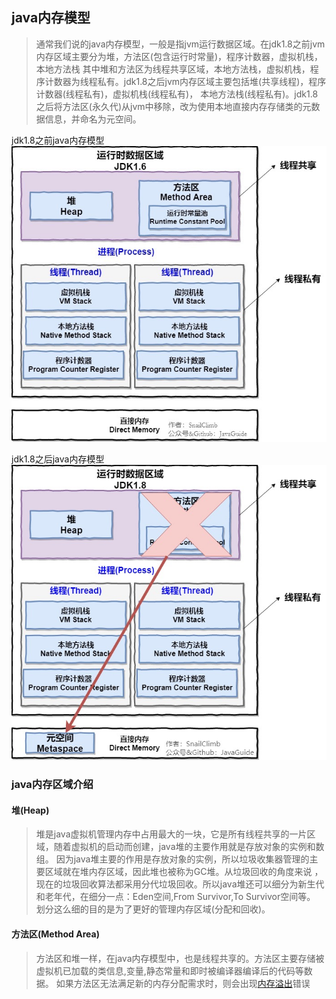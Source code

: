 ## java内存模型
  > 通常我们说的java内存模型，一般是指jvm运行数据区域。在jdk1.8之前jvm内存区域主要分为堆，方法区(包含运行时常量)，程序计数器，虚拟机栈，本地方法栈
>其中堆和方法区为线程共享区域，本地方法栈，虚拟机栈，程序计数器为线程私有。jdk1.8之后jvm内存区域主要包括堆(共享线程)，程序计数器(线程私有)，虚拟机栈(线程私有)，
>本地方法栈(线程私有)。jdk1.8之后将方法区(永久代)从jvm中移除，改为使用本地直接内存存储类的元数据信息，并命名为元空间。

jdk1.8之前java内存模型
![avatar](../../picture/jvm/1_8before.jpg)

jdk1.8之后java内存模型
![avatar](../../picture/jvm/1_8after.jpg)

### java内存区域介绍

#### 堆(Heap)
> 堆是java虚拟机管理内存中占用最大的一块，它是所有线程共享的一片区域，随着虚拟机的启动而创建，java堆的主要作用就是存放对象的实例和数组。
>因为java堆主要的作用是存放对象的实例，所以垃圾收集器管理的主要区域就在堆内存区域，因此堆也被称为GC堆。从垃圾回收的角度来说
>，现在的垃圾回收算法都采用分代垃圾回收。所以java堆还可以细分为新生代和老年代，在细分一点：Eden空间,From Survivor,To Survivor空间等。
>划分这么细的目的是为了更好的管理内存区域(分配和回收)。

#### 方法区(Method Area)
> 方法区和堆一样，在java内存模型中，也是线程共享的。方法区主要存储被虚拟机已加载的类信息,变量,静态常量和即时被编译器编译后的代码等数据。
>如果方法区无法满足新的内存分配需求时，则会出现[内存溢出](../../面试准备/Java基础/Java异常.md#outOfMemoryError)错误

